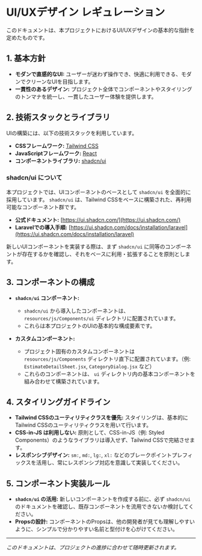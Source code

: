 # UI/UXデザイン レギュレーション

このドキュメントは、本プロジェクトにおけるUI/UXデザインの基本的な指針を定めたものです。

## 1. 基本方針

- **モダンで直感的なUI:** ユーザーが迷わず操作でき、快適に利用できる、モダンでクリーンなUIを目指します。
- **一貫性のあるデザイン:** プロジェクト全体でコンポーネントやスタイリングのトンマナを統一し、一貫したユーザー体験を提供します。

## 2. 技術スタックとライブラリ

UIの構築には、以下の技術スタックを利用しています。

- **CSSフレームワーク:** [Tailwind CSS](https://tailwindcss.com/)
- **JavaScriptフレームワーク:** [React](https://react.dev/)
- **コンポーネントライブラリ:** [shadcn/ui](https://ui.shadcn.com/)

### shadcn/ui について

本プロジェクトでは、UIコンポーネントのベースとして `shadcn/ui` を全面的に採用しています。
`shadcn/ui` は、Tailwind CSSをベースに構築された、再利用可能なコンポーネント群です。

- **公式ドキュメント:** [https://ui.shadcn.com/](https://ui.shadcn.com/)
- **Laravelでの導入手順:** [https://ui.shadcn.com/docs/installation/laravel](https://ui.shadcn.com/docs/installation/laravel)

新しいUIコンポーネントを実装する際は、まず `shadcn/ui` に同等のコンポーネントが存在するかを確認し、それをベースに利用・拡張することを原則とします。

## 3. コンポーネントの構成

- **`shadcn/ui` コンポーネント:**
  - `shadcn/ui` から導入したコンポーネントは、`resources/js/Components/ui` ディレクトリに配置されています。
  - これらは本プロジェクトのUIの基本的な構成要素です。

- **カスタムコンポーネント:**
  - プロジェクト固有のカスタムコンポーネントは `resources/js/Components` ディレクトリ直下に配置されています。（例: `EstimateDetailSheet.jsx`, `CategoryDialog.jsx` など）
  - これらのコンポーネントは、 `ui` ディレクトリ内の基本コンポーネントを組み合わせて構築されています。

## 4. スタイリングガイドライン

- **Tailwind CSSのユーティリティクラスを優先:** スタイリングは、基本的にTailwind CSSのユーティリティクラスを用いて行います。
- **CSS-in-JS は利用しない:** 原則として、CSS-in-JS（例: Styled Components）のようなライブラリは導入せず、Tailwind CSSで完結させます。
- **レスポンシブデザイン:** `sm:`, `md:`, `lg:`, `xl:` などのブレークポイントプレフィックスを活用し、常にレスポンシブ対応を意識して実装してください。

## 5. コンポーネント実装ルール

- **`shadcn/ui` の活用:** 新しいコンポーネントを作成する前に、必ず `shadcn/ui` のドキュメントを確認し、既存コンポーネントを流用できないか検討してください。
- **Propsの設計:** コンポーネントのPropsは、他の開発者が見ても理解しやすいように、シンプルで分かりやすい名前と型付けを心がけてください。

---
*このドキュメントは、プロジェクトの進捗に合わせて随時更新されます。*
